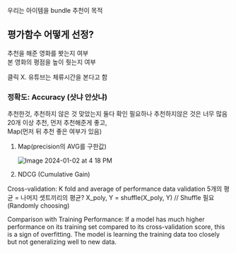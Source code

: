 
우리는 아이템을 bundle 추천이 목적</br>

## 평가함수 어떻게 선정?</br>

추천을 해준 영화를 봣는지 여부</br>
본 영화의 평점을 높이 줫는지 여부</br>

클릭 X. 유튜브는 체류시간을 본다고 함</br>

### 정확도: Accuracy (삿냐 안삿냐)</br>
   추천한것, 추천하지 않은 것 맞았는지 둘다 확인 필요하나 추천하지않은 것은 너무 많음</br>
   20개 이상 추천, 먼저 추천해준게 좋고,</br>
   Map(먼저 뒤 추천 좋은 여부가 있음)</br>

1) Map(precision의 AVG를 구한값)</br>

   ![Image 2024-01-02 at 4 18 PM](https://github.com/scottmsoh/ref_ML/assets/112598791/d2fb988a-3c5b-4557-bfe7-d38731965da6)

2) NDCG (Cumulative Gain)
   


Cross-validation: K fold and average of performance data
validation 5개의 평균 = 나머지 셋트끼리의 평균?
X_poly, Y = shuffle(X_poly, Y) // Shuffle 필요 (Randomly choosing)

Comparison with Training Performance: If a model has much higher performance on its training set compared to its cross-validation score, this is a sign of overfitting. The model is learning the training data too closely but not generalizing well to new data.

